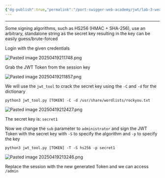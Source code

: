 ```yaml
---
{"dg-publish":true,"permalink":"/port-swigger-web-academy/jwt/lab-3-weak-signing-key/"}
---
```



---

Some signing algorithms, such as HS256 (HMAC + SHA-256), use an arbitrary, standalone string as the secret key resulting in the key can be easily guess/brute-forced

Login with the given credentials

![Pasted image 20250419211748.png](/img/user/Images/Pasted%20image%2020250419211748.png)

Grab the JWT Token from the session key

![Pasted image 20250419211857.png](/img/user/Images/Pasted%20image%2020250419211857.png)

We will use the `jwt_tool`  to crack the secret key using the `-C` and `-d` for the dictionary

```shell
python3 jwt_tool.py [TOKEN] -C -d /usr/share/wordlists/rockyou.txt
```

![Pasted image 20250419212427.png](/img/user/Images/Pasted%20image%2020250419212427.png)

The secret key is: `secret1`

Now we change the `sub` parameter to `administrator` and sign the JWT Token with the secret key with  `-S` to specify the algorithm and `-p` to specify the key

```shell
python3 jwt_tool.py [TOKEN] -T -S hs256 -p secret1
```

![Pasted image 20250419213246.png](/img/user/Images/Pasted%20image%2020250419213246.png)

Replace the session with the new generated Token and we can access `/admin`



